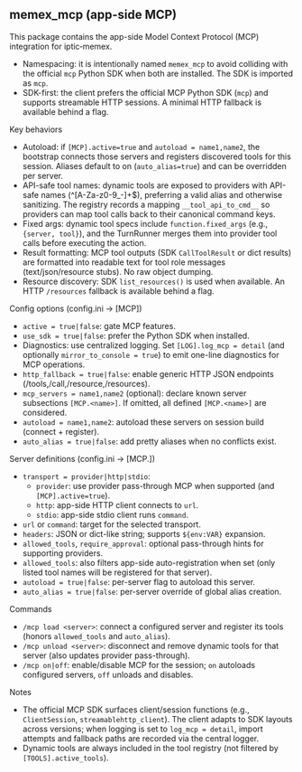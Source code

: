 memex_mcp (app-side MCP)
---------------------------------

This package contains the app-side Model Context Protocol (MCP) integration for iptic‑memex.

- Namespacing: it is intentionally named `memex_mcp` to avoid colliding with the official `mcp` Python SDK when both are installed. The SDK is imported as `mcp`.
- SDK-first: the client prefers the official MCP Python SDK (`mcp`) and supports streamable HTTP sessions. A minimal HTTP fallback is available behind a flag.

Key behaviors
- Autoload: if `[MCP].active=true` and `autoload = name1,name2`, the bootstrap connects those servers and registers discovered tools for this session. Aliases default to on (`auto_alias=true`) and can be overridden per server.
- API-safe tool names: dynamic tools are exposed to providers with API-safe names (^[A-Za-z0-9_-]+$), preferring a valid alias and otherwise sanitizing. The registry records a mapping `__tool_api_to_cmd__` so providers can map tool calls back to their canonical command keys.
- Fixed args: dynamic tool specs include `function.fixed_args` (e.g., `{server, tool}`), and the TurnRunner merges them into provider tool calls before executing the action.
- Result formatting: MCP tool outputs (SDK `CallToolResult` or dict results) are formatted into readable text for tool role messages (text/json/resource stubs). No raw object dumping.
- Resource discovery: SDK `list_resources()` is used when available. An HTTP `/resources` fallback is available behind a flag.

Config options (config.ini → [MCP])
- `active = true|false`: gate MCP features.
- `use_sdk = true|false`: prefer the Python SDK when installed.
- Diagnostics: use centralized logging. Set `[LOG].log_mcp = detail` (and optionally `mirror_to_console = true`) to emit one-line diagnostics for MCP operations.
- `http_fallback = true|false`: enable generic HTTP JSON endpoints (/tools,/call,/resource,/resources).
- `mcp_servers = name1,name2` (optional): declare known server subsections `[MCP.<name>]`. If omitted, all defined `[MCP.<name>]` are considered.
- `autoload = name1,name2`: autoload these servers on session build (connect + register).
- `auto_alias = true|false`: add pretty aliases when no conflicts exist.

Server definitions (config.ini → [MCP.<name>])
- `transport = provider|http|stdio`:
  - `provider`: use provider pass-through MCP when supported (and `[MCP].active=true`).
  - `http`: app-side HTTP client connects to `url`.
  - `stdio`: app-side stdio client runs `command`.
- `url` or `command`: target for the selected transport.
- `headers`: JSON or dict-like string; supports `${env:VAR}` expansion.
- `allowed_tools`, `require_approval`: optional pass-through hints for supporting providers.
- `allowed_tools`: also filters app-side auto-registration when set (only listed tool names will be registered for that server).
- `autoload = true|false`: per-server flag to autoload this server.
- `auto_alias = true|false`: per-server override of global alias creation.

Commands
- `/mcp load <server>`: connect a configured server and register its tools (honors `allowed_tools` and `auto_alias`).
- `/mcp unload <server>`: disconnect and remove dynamic tools for that server (also updates provider pass-through).
- `/mcp on|off`: enable/disable MCP for the session; `on` autoloads configured servers, `off` unloads and disables.

Notes
- The official MCP SDK surfaces client/session functions (e.g., `ClientSession`, `streamablehttp_client`). The client adapts to SDK layouts across versions; when logging is set to `log_mcp = detail`, import attempts and fallback paths are recorded via the central logger.
- Dynamic tools are always included in the tool registry (not filtered by `[TOOLS].active_tools`).
